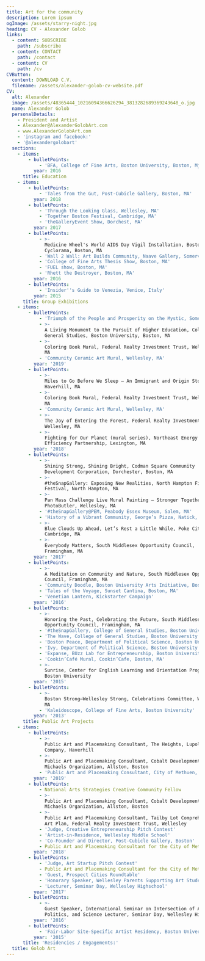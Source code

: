 ```yaml
---
title: Art for the community
description: Lorem ipsum
ogImage: /assets/starry-night.jpg
heading: CV - Alexander Golob
links:
  - content: SUBSCRIBE
    path: /subscribe
  - content: CONTACT
    path: /contact
  - content: CV
    path: /cv
CVButton:
  content: DOWNLOAD C.V.
  filename: /assets/alexander-golob-cv-website.pdf
CV:
  alt: Alexander
  image: /assets/48365444_10216094366626294_3813282689369243648_o.jpg
  name: Alexander Golob
  personalDetails:
    - President and Artist
    - Alexander@AlexanderGolobArt.com
    - www.AlexanderGolobArt.com
    - 'instagram and facebook:'
    - '@alexandergolobart'
  sections:
    - items:
        - bulletPoints:
            - 'BFA, College of Fine Arts, Boston University, Boston, MjA'
          year: 2016
      title: Education
    - items:
        - bulletPoints:
            - 'Tales from the Gut, Post-Cubicle Gallery, Boston, MA'
          year: 2018
        - bulletPoints:
            - 'Through the Looking Glass, Wellesley, MA'
            - 'Together Boston Festival, Cambridge, MA'
            - 'theGalleryEvent Show, Dorchest, MA'
          year: 2017
        - bulletPoints:
            - >-
              Medicine Wheel's World AIDS Day Vigil Installation, Boston
              Cyclorama, Boston, MA
            - 'Wall 2 Wall: Art Builds Community, Naave Gallery, Somerville, MA'
            - 'College of Fine Arts Thesis Show, Boston, MA'
            - 'FUEL show, Boston, MA'
            - 'Rhett the Destroyer, Boston, MA'
          year: 2016
        - bulletPoints:
            - 'Insider''s Guide to Venezia, Venice, Italy'
          year: 2015
      title: Group Exhibitions
    - items:
        - bulletPoints:
            - 'Triumph of the People and Prosperity on the Mystic, Somerville, MA'
            - >-
              A Living Monument to the Pursuit of Higher Education, College of
              General Studies, Boston University, Boston, MA
            - >-
              Coloring Book Mural, Federal Realty Investment Trust, Wellesley,
              MA
            - 'Community Ceramic Art Mural, Wellesley, MA'
          year: '2019'
        - bulletPoints:
            - >-
              Miles to Go Before We Sleep – An Immigrant and Origin Story Mural,
              Haverhill, MA
            - >-
              Coloring Book Mural, Federal Realty Investment Trust, Wellesley,
              MA
            - 'Community Ceramic Art Mural, Wellesley, MA'
            - >-
              The Joy of Entering the Forest, Federal Realty Investment Trust,
              Wellesley, MA
            - >-
              Fighting for Our Planet (mural series), Northeast Energy
              Efficiency Partnership, Lexington, MA
          year: '2018'
        - bulletPoints:
            - >-
              Shining Strong, Shining Bright, Codman Square Community
              Development Corporation, Dorchester, Boston, MA
            - >-
              #theSnapGallery: Exposing New Realities, North Hampton Film
              Festival, North Hampton, MA
            - >-
              Pan Mass Challenge Live Mural Painting – Stronger Together,
              PhotoButler, Wellesley, MA
            - '#theSnapGallery@PEM, Peabody Essex Museum, Salem, MA'
            - 'History of a Vibrant Community, George’s Pizza, Natick, MA'
            - >-
              Blue Clouds Up Ahead, Let’s Rest a Little While, Poke City,
              Cambridge, MA
            - >-
              Everybody Matters, South Middlesex Opportunity Council,
              Framingham, MA
          year: '2017'
        - bulletPoints:
            - >-
              A Meditation on Community and Nature, South Middlesex Opportunity
              Council, Framingham, MA
            - 'Community Doodle, Boston University Arts Initiative, Boston, MA'
            - 'Tales of the Voyage, Sunset Cantina, Boston, MA'
            - 'Venetian Lantern, Kickstarter Campaign'
          year: '2016'
        - bulletPoints:
            - >-
              Honoring the Past, Celebrating the Future, South Middlesex
              Opportunity Council, Framingham, MA
            - '#theSnapGallery, College of General Studies, Boston University'
            - 'The Wave, College of General Studies, Boston University'
            - 'Boston Peace, Department of Political Science, Boston University'
            - 'Ivy, Department of Political Science, Boston University 2014'
            - 'Expanse, BUzz Lab for Entrepreneurship, Boston University'
            - 'Cookin’Café Mural, Cookin’Cafe, Boston, MA'
            - >-
              Sunrise, Center for English Learning and Orientation Programs,
              Boston University
          year: '2015'
        - bulletPoints:
            - >-
              Boston Strong–Wellesley Strong, Celebrations Committee, Wellesley,
              MA
            - 'Kaleidoscope, College of Fine Arts, Boston University'
          year: '2013'
      title: Public Art Projects
    - items:
        - bulletPoints:
            - >-
              Public Art and Placemaking Consultant, The Heights, Lupoli
              Company, Haverhill
            - >-
              Public Art and Placemaking Consultant, Cobalt Development, The
              Michaels Organization, Allston, Boston
            - 'Public Art and Placemaking Consultant, City of Methuen, Mehtuen'
          year: '2019'
        - bulletPoints:
            - National Arts Strategies Creative Community Fellow
            - >-
              Public Art and Placemaking Consultant, Cobalt Development, The
              Michaels Organization, Allston, Boston
            - >-
              Public Art and Placemaking Consultant, Tailby Lot Comprehensive
              Art Plan, Federal Realty Investment Trust, Wellesley
            - 'Judge, Creative Entrepreneurship Pitch Contest'
            - 'Artist-in-Residence, Wellesley Middle School'
            - 'Co-Founder and Director, Post-Cubicle Gallery, Boston'
            - Public Art and Placemaking Consultant for the City of Methuen
          year: '2018'
        - bulletPoints:
            - 'Judge, Art Startup Pitch Contest'
            - Public Art and Placemaking Consultant for the City of Methuen
            - 'Guest, Prospect Cities Roundtable'
            - 'Honorary Speaker, Wellesley Parents Supporting Art Students'
            - 'Lecturer, Seminar Day, Wellesley Highschool'
          year: '2017'
        - bulletPoints:
            - >-
              Guest Speaker, International Seminar on Intersection of Art,
              Politics, and Science Lecturer, Seminar Day, Wellesley Highschool
          year: '2016'
        - bulletPoints:
            - 'Fair-Labor Site-Specific Artist Residency, Boston University'
          year: '2015'
      title: 'Residencies / Engagements:'
  title: Golob Art
---
```


